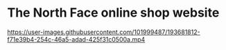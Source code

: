 # The North Face online shop website



https://user-images.githubusercontent.com/101999487/193681812-f71e39b4-254c-46a5-adad-425f31c0500a.mp4


